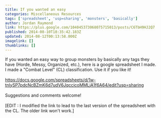 ```yaml
---
title: If you wanted an easy
categories: Miscellaneous Resources
tags: ['spreadsheet', 'usp=sharing', 'monsters', 'basically']
author: Jordan Raymond
link: https://plus.google.com/104045373068075715013/posts/C6TbH9HJ2Q7
published: 2014-08-10T18:35:42.183Z
updated: 2014-08-12T00:13:58.000Z
imagelink: []
thumblinks: []
---
```


If you wanted an easy way to group monsters by basically any tags they have (Horde, Messy, Organized, etc.), here is a google spreadsheet I made. I made a &quot;Combat Level&quot; (CL) classification. Use it if you like it!<br /><br /><a href="https://docs.google.com/spreadsheets/d/1w-tnlySP7pdcNcBZmK6d7udV6JqccicoMMLjA1f6A64/edit?usp=sharing" class="ot-anchor">https://docs.google.com/spreadsheets/d/1w-tnlySP7pdcNcBZmK6d7udV6JqccicoMMLjA1f6A64/edit?usp=sharing</a><br /><br />Suggestions and comments welcome!<br /><br />[EDIT : I modified the link to lead to the last version of the spreadsheet with the CL. The older link won&#39;t work.]